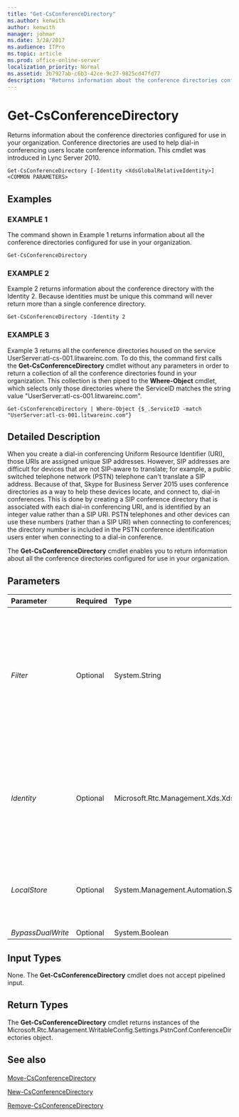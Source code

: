 ```yaml
---
title: "Get-CsConferenceDirectory"
ms.author: kenwith
author: kenwith
manager: johmar
ms.date: 3/28/2017
ms.audience: ITPro
ms.topic: article
ms.prod: office-online-server
localization_priority: Normal
ms.assetid: 2b7927ab-c6b3-42ce-9c27-9825cd47fd77
description: "Returns information about the conference directories configured for use in your organization. Conference directories are used to help dial-in conferencing users locate conference information. This cmdlet was introduced in Lync Server 2010."
---
```


# Get-CsConferenceDirectory
 
Returns information about the conference directories configured for use in your organization. Conference directories are used to help dial-in conferencing users locate conference information. This cmdlet was introduced in Lync Server 2010.
  
```
Get-CsConferenceDirectory [-Identity <XdsGlobalRelativeIdentity>] <COMMON PARAMETERS>

```

## Examples

### EXAMPLE 1

The command shown in Example 1 returns information about all the conference directories configured for use in your organization. 
  
```
Get-CsConferenceDirectory
```

### EXAMPLE 2

Example 2 returns information about the conference directory with the Identity 2. Because identities must be unique this command will never return more than a single conference directory.
  
```
Get-CsConferenceDirectory -Identity 2
```

### EXAMPLE 3

Example 3 returns all the conference directories housed on the service UserServer:atl-cs-001.litwareinc.com. To do this, the command first calls the **Get-CsConferenceDirectory** cmdlet without any parameters in order to return a collection of all the conference directories found in your organization. This collection is then piped to the **Where-Object** cmdlet, which selects only those directories where the ServiceID matches the string value "UserServer:atl-cs-001.litwareinc.com".
  
```
Get-CsConferenceDirectory | Where-Object {$_.ServiceID -match "UserServer:atl-cs-001.litwareinc.com"}
```

## Detailed Description

When you create a dial-in conferencing Uniform Resource Identifier (URI), those URIs are assigned unique SIP addresses. However, SIP addresses are difficult for devices that are not SIP-aware to translate; for example, a public switched telephone network (PSTN) telephone can't translate a SIP address. Because of that, Skype for Business Server 2015 uses conference directories as a way to help these devices locate, and connect to, dial-in conferences. This is done by creating a SIP conference directory that is associated with each dial-in conferencing URI, and is identified by an integer value rather than a SIP URI. PSTN telephones and other devices can use these numbers (rather than a SIP URI) when connecting to conferences; the directory number is included in the PSTN conference identification users enter when connecting to a dial-in conference.
  
The **Get-CsConferenceDirectory** cmdlet enables you to return information about all the conference directories configured for use in your organization.
  
## Parameters

|**Parameter**|**Required**|**Type**|**Description**|
|:-----|:-----|:-----|:-----|
| _Filter_ <br/> |Optional  <br/> |System.String  <br/> |Enables you to use wildcards to specify the Identity of the conference directory (or directories) to be retrieved. Because directory Identities are numeric, this parameter might be of minimal value. However, this syntax will return all the conference directories that have an Identity that begins with the number 3:  `-Filter "3*"`.  <br/> |
| _Identity_ <br/> |Optional  <br/> |Microsoft.Rtc.Management.Xds.XdsGlobalRelativeIdentity  <br/> |Numeric identifier (for example, 7) of the conference directory to be returned. If this parameter is omitted, then the **Get-CsConferenceDirectory** cmdlet returns information about all the conference directories in use in your organization. <br/> |
| _LocalStore_ <br/> |Optional  <br/> |System.Management.Automation.SwitchParameter  <br/> |Retrieves the conference directory data from the local replica of the Central Management store rather than from the Central Management store itself.  <br/> |
| _BypassDualWrite_ <br/> |Optional  <br/> |System.Boolean  <br/> |PARAMVALUE: $true | $false  <br/> |
   
## Input Types

None. The **Get-CsConferenceDirectory** cmdlet does not accept pipelined input.
  
## Return Types

The **Get-CsConferenceDirectory** cmdlet returns instances of the Microsoft.Rtc.Management.WritableConfig.Settings.PstnConf.ConferenceDirectories object.
  
## See also

#### 

[Move-CsConferenceDirectory](move-csconferencedirectory.md)
  
[New-CsConferenceDirectory](new-csconferencedirectory.md)
  
[Remove-CsConferenceDirectory](remove-csconferencedirectory.md)

